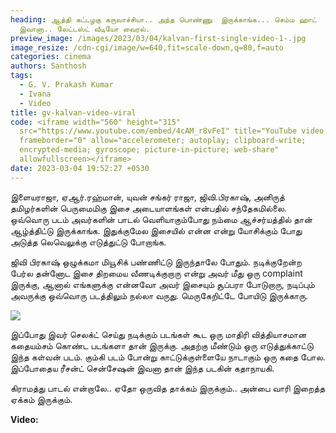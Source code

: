 ```yaml
---
heading: ஆத்தி கட்டழகு கருவாச்சியா.. அந்த பொண்ணு  இருக்காங்க... செம்ம ஹாட்
  இவானா.. லேட்டஸ்ட் வீடியோ வைரல்.
preview_image: /images/2023/03/04/kalvan-first-single-video-1-.jpg
image_resize: /cdn-cgi/image/w=640,fit=scale-down,q=80,f=auto
categories: cinema
authors: Santhosh
tags:
  - G. V. Prakash Kumar
  - Ivana
  - Video
title: gv-kalvan-video-viral
code: <iframe width="560" height="315"
  src="https://www.youtube.com/embed/4cAM_r8vFeI" title="YouTube video player"
  frameborder="0" allow="accelerometer; autoplay; clipboard-write;
  encrypted-media; gyroscope; picture-in-picture; web-share"
  allowfullscreen></iframe>
date: 2023-03-04 19:52:27 +0530
---
```



இளையராஜா, ஏஆர்.ரஹ்மான், யுவன் சங்கர் ராஜா, ஜிவி.பிரகாஷ், அனிருத் தமிழர்களின் பெருமைமிகு இசை அடையாளங்கள் என்பதில் சந்தேகமில்லை. ஒவ்வொரு படம் அவர்களின் பாடல் வெளியாகும்போது நம்மை ஆச்சர்யத்தில் தான் ஆழ்த்திட்டு இருக்காங்க. இதுக்குமேல இசையில் என்ன என்று யோசிக்கும் போது அடுத்த லெவெலுக்கு எடுத்துட்டு போறாங்க. 

ஜிவி பிரகாஷ் ஒழுக்கமா மியூசிக் பண்ணிட்டு இருந்தாலே போதும். நடிக்குறேன்ற பேர்ல தன்னோட இசை திறமைய வீணடிக்குறாரு என்று அவர் மீது ஒரு complaint இருக்கு, ஆனால் எங்களுக்கு என்னவோ அவர் இசையும் சூப்பரா போடுறாரு, நடிப்பும் அவருக்கு ஒவ்வொரு படத்திலும் நல்லா வருது. மெருகேறிட்டே போயிடு இருக்காரு. 

![](/images/2023/03/04/kalvan-first-single-video-2-.jpg)

இப்போது இவர் செலக்ட் செய்து நடிக்கும் படங்கள் கூட ஒரு மாதிரி வித்தியாசமான கதையம்சம் கொண்ட படங்களா தான் இருக்கு. அதற்கு மீண்டும் ஒரு எடுத்துக்காட்டு இந்த கள்வன் படம். கும்கி படம் போன்று காட்டுக்குள்ளையே நாடாகும் ஒரு கதை போல. இப்போதைய ரீசன்ட் சென்சேஷன் இவனா தான் இந்த படகின் கதாநாயகி.

கிராமத்து
பாடல் என்றாலே..
ஏதோ ஒருவித தாக்கம்
இருக்கும்..
அன்பை வாரி இறைத்த
ஏக்கம் இருக்கும்.

**V﻿ideo:**